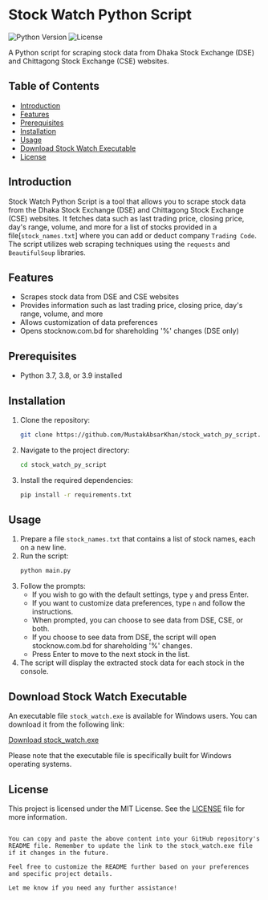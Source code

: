 
# Stock Watch Python Script

![Python Version](https://img.shields.io/badge/python-3.7%20%7C%203.8%20%7C%203.9-blue)
![License](https://img.shields.io/badge/license-MIT-green)

A Python script for scraping stock data from Dhaka Stock Exchange (DSE) and Chittagong Stock Exchange (CSE) websites.

## Table of Contents
- [Introduction](#introduction)
- [Features](#features)
- [Prerequisites](#prerequisites)
- [Installation](#installation)
- [Usage](#usage)
- [Download Stock Watch Executable](#download-stock-watch-executable)
- [License](#license)

## Introduction
Stock Watch Python Script is a tool that allows you to scrape stock data from the Dhaka Stock Exchange (DSE) and Chittagong Stock Exchange (CSE) websites. It fetches data such as last trading price, closing price, day's range, volume, and more for a list of stocks provided in a file[`stock_names.txt`] where you can add or deduct company `Trading Code`. The script utilizes web scraping techniques using the `requests` and `BeautifulSoup` libraries.

## Features
- Scrapes stock data from DSE and CSE websites
- Provides information such as last trading price, closing price, day's range, volume, and more
- Allows customization of data preferences
- Opens stocknow.com.bd for shareholding '%' changes (DSE only)

## Prerequisites
- Python 3.7, 3.8, or 3.9 installed

## Installation
1. Clone the repository:
   ```bash
   git clone https://github.com/MustakAbsarKhan/stock_watch_py_script.git
   ```
2. Navigate to the project directory:
   ```bash
   cd stock_watch_py_script
   ```
3. Install the required dependencies:
   ```bash
   pip install -r requirements.txt
   ```

## Usage
1. Prepare a file `stock_names.txt` that contains a list of stock names, each on a new line.
2. Run the script:
   ```bash
   python main.py
   ```
3. Follow the prompts:
   - If you wish to go with the default settings, type `y` and press Enter.
   - If you want to customize data preferences, type `n` and follow the instructions.
   - When prompted, you can choose to see data from DSE, CSE, or both.
   - If you choose to see data from DSE, the script will open stocknow.com.bd for shareholding '%' changes.
   - Press Enter to move to the next stock in the list.
4. The script will display the extracted stock data for each stock in the console.

## Download Stock Watch Executable
An executable file `stock_watch.exe` is available for Windows users. You can download it from the following link:

[Download stock_watch.exe](https://raw.githubusercontent.com/MustakAbsarKhan/stock_watch_py_script/main/dist/stock_watch.exe)

Please note that the executable file is specifically built for Windows operating systems.

## License
This project is licensed under the MIT License. See the [LICENSE](LICENSE) file for more information.
```

You can copy and paste the above content into your GitHub repository's README file. Remember to update the link to the stock_watch.exe file if it changes in the future.

Feel free to customize the README further based on your preferences and specific project details.

Let me know if you need any further assistance!